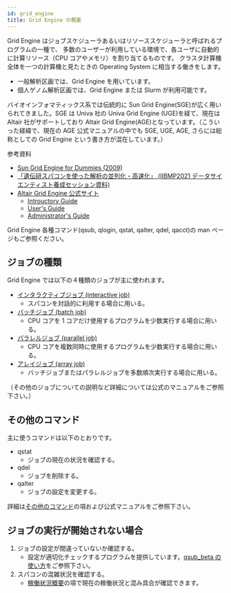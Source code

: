```yaml
---
id: grid_engine
title: Grid Engine の概要
---
```


Grid Engine はジョブスケジューラあるいはリソーススケジューラと呼ばれるプログラムの一種で、
多数のユーザーが利用している環境で、各ユーザに自動的に計算リソース（CPU コアやメモリ）を割り当てるものです。
クラスタ計算機全体を一つの計算機と見たときの Operating System に相当する働きをします。

- 一般解析区画では、Grid Engine を用いています。
- 個人ゲノム解析区画では、Grid Engine または Slurm が利用可能です。

バイオインフォマティックス系では伝統的に Sun Grid Engine(SGE)が広く用いられてきました。SGE は Univa 社の Univa Grid Engine (UGE)を経て、現在は Altair 社がサポートしており Altair Grid Engine(AGE)となっています。（こういった経緯で、現在の AGE 公式マニュアルの中でも SGE, UGE, AGE, さらには総称としての Grid Engine という書き方が混在しています。）

参考資料

- [Sun Grid Engine for Dummies (2009)](http://web.archive.org/web/20151011170032/https://blogs.oracle.com/templedf/entry/sun_grid_engine_for_dummies)
- [「遺伝研スパコンを使った解析の並列化・高速化」 (IIBMP2021 データサイエンティスト養成セッション資料)](https://www.slideshare.net/oogasawa/pptx-251567866)
- [Altair Grid Engine 公式サイト](https://www.altair.com/grid-engine/)
    - [Introuctory Guide](https://2021.help.altair.com/2021.1/AltairGridEngine/8.7.0/IntroductionGE.pdf)
    - [User's Guide](https://2021.help.altair.com/2021.1/AltairGridEngine/8.7.0/UsersGuideGE.pdf)
    - [Administrator's Guide](https://2021.help.altair.com/2021.1/AltairGridEngine/8.7.0/AdminsGuideGE.pdf)



Grid Engine 各種コマンド(qsub, qlogin, qstat, qalter, qdel, qacct)の man ページもご参照ください。


## ジョブの種類

Grid Engine では以下の４種類のジョブが主に使われます。

- [インタラクティブジョブ (interactive job)](/software/grid_engine/interactive_jobs)
    - スパコンを対話的に利用する場合に用いる。
- [バッチジョブ (batch job)](/software/grid_engine/batch_jobs)
    - CPU コアを 1 コアだけ使用するプログラムを少数実行する場合に用いる。
- [パラレルジョブ (parallel job)](/software/grid_engine/parallel_jobs)
    - CPU コアを複数同時に使用するプログラムを少数実行する場合に用いる。
- [アレイジョブ (array job)](/software/grid_engine/array_jobs)
    - バッチジョブまたはパラレルジョブを多数順次実行する場合に用いる。

（その他のジョブについての説明など詳細については公式のマニュアルをご参照下さい。）

## その他のコマンド

主に使うコマンドは以下のとおりです。

- qstat
    - ジョブの現在の状況を確認する。
- qdel
    - ジョブを削除する。
- qalter
    - ジョブの設定を変更する。

詳細は[その他のコマンド](/software/grid_engine/other_commands)の項および公式マニュアルをご参照下さい。

## ジョブの実行が開始されない場合

1. ジョブの設定が間違っていないか確認する。
    - 設定が適切化チェックするプログラムを提供しています。[qsub_beta の使い方](/software/qsub_beta)をご参照下さい。
2. スパコンの混雑状況を確認する。
    - [稼働状況概要](/operation)の項で現在の稼働状況と混み具合が確認できます。


